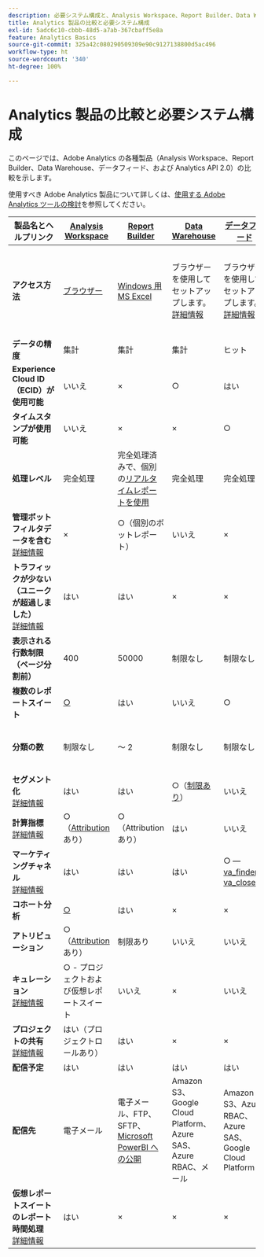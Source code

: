 ```yaml
---
description: 必要システム構成と、Analysis Workspace、Report Builder、Data Warehouse、Data Workbench の比較
title: Analytics 製品の比較と必要システム構成
exl-id: 5adc6c10-cbbb-48d5-a7ab-367cbaff5e8a
feature: Analytics Basics
source-git-commit: 325a42c080290509309e90c9127138800d5ac496
workflow-type: ht
source-wordcount: '340'
ht-degree: 100%

---
```


# Analytics 製品の比較と必要システム構成

このページでは、Adobe Analytics の各種製品（Analysis Workspace、Report Builder、Data Warehouse、データフィード、および Analytics API 2.0）の比較を示します。

使用すべき Adobe Analytics 製品について詳しくは、[使用する Adobe Analytics ツールの検討](/help/analyze/get-started/which-analytics-tool.md)を参照してください。

| 製品名とヘルプリンク | [Analysis Workspace](/help/analyze/analysis-workspace/home.md) | [Report Builder](/help/analyze/report-builder/rb-overview.md) | [Data Warehouse](/help/export/data-warehouse/data-warehouse.md) | [データフィード](/help/export/analytics-data-feed/data-feed-overview.md) | [Analytics API 2.0](https://www.adobe.io/apis/experiencecloud/analytics/docs.html) |
|---|---|---|---|---|---|
| **アクセス方法** | [ブラウザー](/help/analyze/get-started/sys-reqs.md) | [Windows 用 MS Excel](/help/analyze/legacy-report-builder/setup/system-requirements.md) | ブラウザーを使用してセットアップします。[詳細情報](/help/analyze/get-started/sys-reqs.md) | ブラウザーを使用してセットアップします。[詳細情報](/help/export/analytics-data-feed/data-feed-overview.md) | RESTful API ツール。Adobe Developer の資格情報でログインします。[詳細情報](https://developer.adobe.com/analytics-apis/docs/2.0/) |
| **データの精度** | 集計 | 集計 | 集計 | ヒット | 集計 |
| **Experience Cloud ID（ECID）が使用可能** | いいえ | × | ○ | はい | いいえ |
| **タイムスタンプが使用可能** | いいえ | × | × | ○ | いいえ |
| **処理レベル** | 完全処理 | 完全処理済みで、個別の[リアルタイムレポートを使用](/help/admin/tools/manage-rs/edit-settings/realtime/realtime.md) | 完全処理 | 完全処理 | 完全処理 |
| **管理ボットフィルタデータを含む** <br> [詳細情報](/help/admin/tools/manage-rs/edit-settings/general/bot-removal/bot-removal.md) | × | ○（個別のボットレポート） | いいえ | × | いいえ |
| **トラフィックが少ない（ユニークが超過しました）** <br> [詳細情報](/help/technotes/low-traffic.md) | はい | はい | × | × | はい |
| **表示される行数制限（ページ分割前）** | 400 | 50000 | 制限なし | 制限なし | 50000 |
| **複数のレポートスイート** | [○](/help/analyze/analysis-workspace/build-workspace-project/multiple-report-suites.md) | はい | いいえ | ○ | いいえ | はい |
| **分類の数** | 制限なし | ～ 2 | 制限なし | 制限なし | 制限なし（複数のクエリに対して実行） |
| **セグメント化** <br> [詳細情報](/help/components/segmentation/segmentation-workflow/seg-workflow.md) | はい | はい | ○（[制限あり](/help/components/segmentation/seg-reference/seg-compatibility.md)） | いいえ | はい |
| **計算指標** <br> [詳細情報](/help/components/calculated-metrics/cm-overview.md) | ○（[Attribution](/help/analyze/analysis-workspace/attribution/overview.md) あり） | ○（Attribution あり） | はい | いいえ | ○（[Attribution](/help/analyze/analysis-workspace/attribution/overview.md) あり） |
| **マーケティングチャネル** <br> [詳細情報](/help/components/c-marketing-channels/c-getting-started-mchannel.md) | はい | はい | はい | ○ — [va_finder、va_closer](/help/export/analytics-data-feed/c-df-contents/datafeeds-reference.md) | ○ |
| **コホート分析** | [○](/help/analyze/analysis-workspace/visualizations/cohort-table/cohort-analysis.md) | はい | × | × | いいえ |
| **アトリビューション** | ○（[Attribution](/help/analyze/analysis-workspace/attribution/overview.md) あり） | 制限あり | いいえ | いいえ | ○（[Attribution](/help/analyze/analysis-workspace/attribution/overview.md) あり） | × |
| **キュレーション** <br> [詳細情報](/help/analyze/analysis-workspace/curate-share/curate.md) | ○ - プロジェクトおよび仮想レポートスイート | いいえ | × | いいえ | ○ - 仮想レポートスイートのみ |
| **プロジェクトの共有** <br> [詳細情報](/help/analyze/analysis-workspace/curate-share/share-projects.md) | はい（プロジェクトロールあり） | はい | × | × | いいえ |
| **配信予定** | はい | はい | はい | はい | いいえ |
| **配信先** | 電子メール | 電子メール、FTP、SFTP、[Microsoft PowerBI への公開](/help/analyze/legacy-report-builder/c-publish-power-bi/power-bi.md) | Amazon S3、Google Cloud Platform、Azure SAS、Azure RBAC、メール | Amazon S3、Azure RBAC、Azure SAS、Google Cloud Platform | - |
| **仮想レポートスイートのレポート時間処理** <br> [詳細情報](/help/components/vrs/vrs-report-time-processing.md) | はい | × | × | × | はい |
